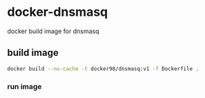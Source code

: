# docker-dnsmasq
docker build image for dnsmasq

## build image

```bash
docker build --no-cache -t docker98/dnsmasq:v1 -f Dockerfile .
```

### run image

```bash

```

